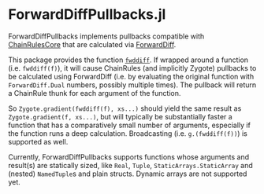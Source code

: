 # ForwardDiffPullbacks.jl

ForwardDiffPullbacks implements pullbacks compatible with [ChainRulesCore](https://github.com/JuliaDiff/ChainRulesCore.jl) that are calculated via [ForwardDiff](https://github.com/JuliaDiff/ForwardDiff.jl).

This package provides the function [`fwddiff`](@ref). If wrapped around a function (i.e. `fwddiff(f)`), it will cause ChainRules (and implicitly Zygote) pullbacks to be calculated using ForwardDiff (i.e. by evaluating the original function with `ForwardDiff.Dual` numbers, possibly multiple times). The pullback will return a ChainRule thunk for each argument of the function.

So `Zygote.gradient(fwddiff(f), xs...)` should yield the same result as `Zygote.gradient(f, xs...)`, but will typically be substantially faster a function that has a comparatively small number of arguments, especially if the function runs a deep calculation. Broadcasting (i.e. `g.(fwddiff(f))`) is supported as well.

Currently, ForwardDiffPullbacks supports functions whose arguments and result(s) are statically sized, like `Real`, `Tuple`, `StaticArrays.StaticArray` and (nested) `NamedTuple`s and plain structs. Dynamic arrays are not supported yet.
